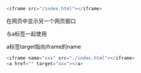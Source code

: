 

```javascript
<iframe src="/index.html"></iframe>
```

在网页中显示另一个网页窗口



与a标签一起使用

a标签target指向iframe的name

```javascript
<iframe name="xxx" src="./index.html"></iframe>
<a href="" target="xxx"></a>
```

